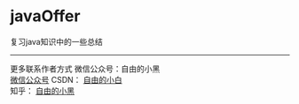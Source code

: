 # javaOffer
复习java知识中的一些总结

---
更多联系作者方式
微信公众号：自由的小黑  
[微信公众号](image/weiixn.png)
CSDN：    [自由的小白](https://blog.csdn.net/zzzzlei123123123)  
知乎：     [自由的小黑](https://www.zhihu.com/people/ziyouxiaohei/activities)
